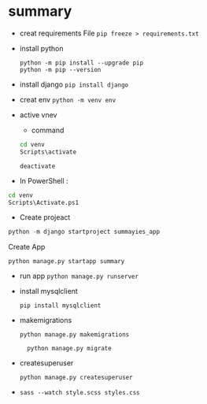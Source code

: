 # summary

* creat requirements File
``
pip freeze > requirements.txt
``
* install python
    ```
    python -m pip install --upgrade pip
    python -m pip --version
    ```
*  install django
    ``
    pip install django
    ``

* creat env 
    ``
    python -m venv env
    ``
* active vnev
  - command
  ```sh
  cd venv
  Scripts\activate
  ```
  ``
  deactivate
  ``
 - In PowerShell :

  ```sh
  cd venv
  Scripts\Activate.ps1
  ```


* Create projeact

```python
python -m django startproject summayies_app
```


Create App

``python manage.py startapp summary``

* run app
  ``python manage.py runserver``
* install mysqlclient

  ```
  pip install mysqlclient
  ```
* makemigrations

  ```
  python manage.py makemigrations
  ```

  ```
    python manage.py migrate
  ```
* createsuperuser 

     ``
     python manage.py createsuperuser
     ``

* 
    ```
    sass --watch style.scss styles.css
    ```
